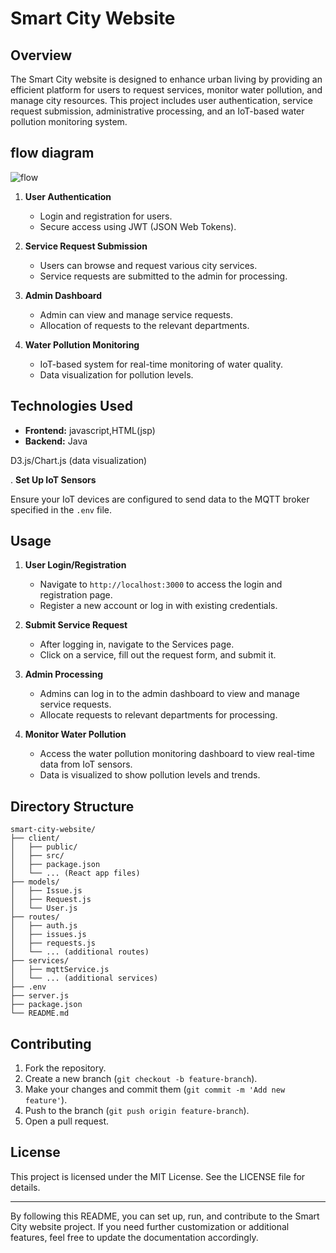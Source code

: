 


# Smart City Website

## Overview

The Smart City website is designed to enhance urban living by providing an efficient platform for users to request services, monitor water pollution, and manage city resources. This project includes user authentication, service request submission, administrative processing, and an IoT-based water pollution monitoring system.

## flow diagram 
![flow](https://github.com/charlzspice/City-Yetu/assets/113253683/bf7e888a-f112-4bd0-ba7b-13aac7b2b4e7)

1. **User Authentication**
   - Login and registration for users.
   - Secure access using JWT (JSON Web Tokens).

2. **Service Request Submission**
   - Users can browse and request various city services.
   - Service requests are submitted to the admin for processing.

3. **Admin Dashboard**
   - Admin can view and manage service requests.
   - Allocation of requests to the relevant departments.

4. **Water Pollution Monitoring**
   - IoT-based system for real-time monitoring of water quality.
   - Data visualization for pollution levels. 

## Technologies Used

- **Frontend:** javascript,HTML(jsp)
- **Backend:** Java

 D3.js/Chart.js (data visualization)


. **Set Up IoT Sensors**

   Ensure your IoT devices are configured to send data to the MQTT broker specified in the `.env` file.

## Usage

1. **User Login/Registration**
   - Navigate to `http://localhost:3000` to access the login and registration page.
   - Register a new account or log in with existing credentials.

2. **Submit Service Request**
   - After logging in, navigate to the Services page.
   - Click on a service, fill out the request form, and submit it.

3. **Admin Processing**
   - Admins can log in to the admin dashboard to view and manage service requests.
   - Allocate requests to relevant departments for processing.

4. **Monitor Water Pollution**
   - Access the water pollution monitoring dashboard to view real-time data from IoT sensors.
   - Data is visualized to show pollution levels and trends.

## Directory Structure

```
smart-city-website/
├── client/
│   ├── public/
│   ├── src/
│   ├── package.json
│   └── ... (React app files)
├── models/
│   ├── Issue.js
│   ├── Request.js
│   └── User.js
├── routes/
│   ├── auth.js
│   ├── issues.js
│   ├── requests.js
│   └── ... (additional routes)
├── services/
│   ├── mqttService.js
│   └── ... (additional services)
├── .env
├── server.js
├── package.json
└── README.md
```

## Contributing

1. Fork the repository.
2. Create a new branch (`git checkout -b feature-branch`).
3. Make your changes and commit them (`git commit -m 'Add new feature'`).
4. Push to the branch (`git push origin feature-branch`).
5. Open a pull request.

## License

This project is licensed under the MIT License. See the LICENSE file for details.

---

By following this README, you can set up, run, and contribute to the Smart City website project. If you need further customization or additional features, feel free to update the documentation accordingly.
